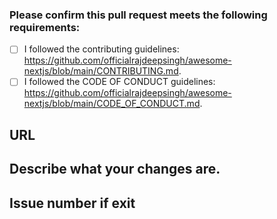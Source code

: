 <!-- Thank you for contributing! -->

### Please confirm this pull request meets the following requirements:

- [ ] I followed the contributing guidelines: <https://github.com/officialrajdeepsingh/awesome-nextjs/blob/main/CONTRIBUTING.md>.
- [ ] I followed the CODE OF CONDUCT guidelines: <https://github.com/officialrajdeepsingh/awesome-nextjs/blob/main/CODE_OF_CONDUCT.md>.

## URL

 <!-- **[Insert URL here]** -->

## Describe what your changes are.

 <!-- Please include a clear summary of the changes related to your issues. -->

## Issue number if exit

 <!-- Please note: we will close your PR without comment if you do not check the boxes above and provide ALL requested information. -->
